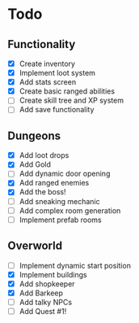 # Todo

## Functionality

- [x] Create inventory
- [x] Implement loot system
- [x] Add stats screen
- [x] Create basic ranged abilities
- [ ] Create skill tree and XP system
- [ ] Add save functionality

## Dungeons

- [x] Add loot drops
- [x] Add Gold
- [ ] Add dynamic door opening
- [x] Add ranged enemies
- [x] Add the boss!
- [ ] Add sneaking mechanic
- [ ] Add complex room generation
- [ ] Implement prefab rooms

## Overworld

- [ ] Implement dynamic start position
- [x] Implement buildings
- [x] Add shopkeeper
- [x] Add Barkeep
- [ ] Add talky NPCs
- [ ] Add Quest #1!